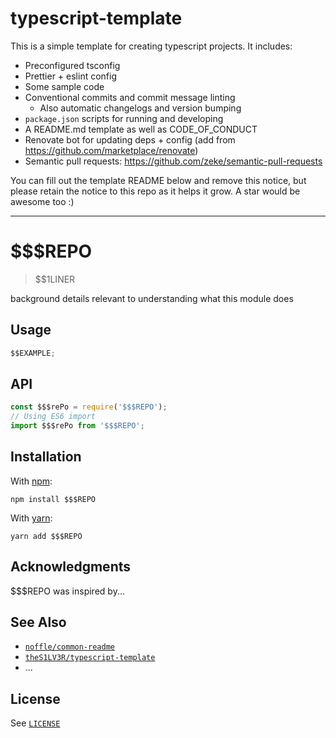 # typescript-template

This is a simple template for creating typescript projects. It includes:

- Preconfigured tsconfig
- Prettier + eslint config
- Some sample code
- Conventional commits and commit message linting
  - Also automatic changelogs and version bumping
- `package.json` scripts for running and developing
- A README.md template as well as CODE_OF_CONDUCT
- Renovate bot for updating deps + config (add from <https://github.com/marketplace/renovate>)
- Semantic pull requests: <https://github.com/zeke/semantic-pull-requests>

You can fill out the template README below and remove this notice,
but please retain the notice to this repo as it helps it grow. A star would be awesome too :)

---

<!-- ! Replace $$$REPO with repository name -->

# $$$REPO

> $$1LINER

background details relevant to understanding what this module does

## Usage

```javascript
$$EXAMPLE;
```

## API

```js
const $$$rePo = require('$$$REPO');
// Using ES6 import
import $$$rePo from '$$$REPO';
```

## Installation

With [npm](https://npmjs.org/):

```shell
npm install $$$REPO
```

With [yarn](https://yarnpkg.com/en/):

```shell
yarn add $$$REPO
```

## Acknowledgments

$$$REPO was inspired by...

## See Also

- [`noffle/common-readme`](https://github.com/noffle/common-readme)
- [`theS1LV3R/typescript-template`](https://github.com/theS1LV3R/typescript-template)
- ...

## License

See [`LICENSE`](./LICENSE)
